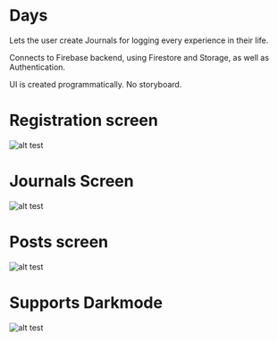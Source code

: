 # Days

Lets the user create Journals for logging every experience in their life.

Connects to Firebase backend, using Firestore and Storage, as well as Authentication.

UI is created programmatically.
No storyboard.

# Registration screen

![alt test](Screenshots/Menu.png) 

# Journals Screen

![alt test](Screenshots/Journals.png) 

# Posts screen

![alt test](Screenshots/Posts.png) 

# Supports Darkmode

![alt test](Screenshots/Darkmode.png) 
